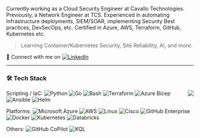 Currently working as a Cloud Security Engineer at Cavallo Technologies. Previously, a Network Engineer at TCS. Experienced in automating Infrastructure deployments, SIEM/SOAR, implementing Security Best practices, DevSecOps, etc. Certified in Azure, AWS, Terraform, GitHub, Kubernetes etc.
> Learning Container/Kubernetes Security, Site Reliability, AI, and more.

:speech_balloon: Connect with me on [![LinkedIn](https://img.shields.io/badge/LinkedIn-0A66C2?style=flat&logo=linkedin&logoColor=white)](https://www.linkedin.com/in/prasanna7401/)

---

### 🛠 Tech Stack

<img align=right src="https://github-readme-stats.vercel.app/api/top-langs/?username=prasanna7401&layout=compact&hide=javascript,less,html,css&theme=radical">
<!--
Scripting/IaC:
![Python](https://img.shields.io/badge/-Python-05122A?style=flat&logo=python)&nbsp;
![Bash](https://img.shields.io/badge/Bash-%23121011.svg?style=flat&logo=gnu-bash&logoColor=white)&nbsp;
![KQL](https://img.shields.io/badge/KQL-%2300f.svg?style=flat&logo=KQL&logoColor=white)&nbsp;
![Go](https://img.shields.io/badge/go-%2300ADD8.svg?style=flat&logo=go&logoColor=white)\
![Terraform](https://img.shields.io/badge/Terraform-%235835CC.svg?style=flat&logo=terraform&logoColor=white)&nbsp;
![Azure Bicep](https://img.shields.io/badge/Azure%20Bicep-%230072C6.svg?style=flat&logo=microsoftazure&logoColor=white)&nbsp;
![Ansible](https://img.shields.io/badge/Ansible-%231A1918.svg?style=flat&logo=ansible&logoColor=white)\
CI/CD: 
![Git](https://img.shields.io/badge/-Git-05122A?style=flat&logo=git)&nbsp;
![Azure DevOps](https://img.shields.io/badge/Azure%20DevOps-%230078D7.svg?&style=flat&logo=azure%20devops)&nbsp;
![GitHub Actions](https://img.shields.io/badge/Github%20Actions-%232671E5.svg?style=flat&logo=githubactions&&logoColor=black)\
Platforms:
![Microsoft Azure](https://img.shields.io/badge/Azure-%230072C6.svg?style=flat&logo=microsoftazure&logoColor=white)&nbsp;
![AWS](https://img.shields.io/badge/AWS-%23FF9900.svg?style=flat&logo=amazon-aws&logoColor=black)&nbsp;
![Linux](https://img.shields.io/badge/Linux-FCC624?style=flat&logo=linux&logoColor=black)&nbsp;
![Cisco](https://img.shields.io/badge/Cisco-%23049fd9.svg?style=flat&logo=cisco&logoColor=black)&nbsp;
![GitHub](https://img.shields.io/badge/-GitHub-05122A?style=flat&logo=github)&nbsp;
![Docker](https://img.shields.io/badge/-Docker-black?style=flat&logo=docker)&nbsp;
![Kubernetes](https://img.shields.io/badge/Kubernetes-%23326ce5.svg?style=flat&logo=kubernetes&logoColor=white)&nbsp;
![Databricks](https://img.shields.io/badge/Databricks-FF3621?style=flat&logo=Databricks&logoColor=white) -->


Scripting / IaC: 
![Python](https://img.shields.io/badge/-Python-05122A?style=flat&logo=python)
![Go](https://img.shields.io/badge/Go-%2300ADD8.svg?style=flat&logo=go&logoColor=white) 
![Bash](https://img.shields.io/badge/Bash-%23121011.svg?style=flat&logo=gnu-bash&logoColor=white)
![Terraform](https://img.shields.io/badge/Terraform-%235835CC.svg?style=flat&logo=terraform&logoColor=white)
![Azure Bicep](https://img.shields.io/badge/Azure%20Bicep-%230072C6.svg?style=flat&logo=microsoftazure&logoColor=white)
![Ansible](https://img.shields.io/badge/Ansible-%231A1918.svg?style=flat&logo=ansible&logoColor=white)
![Helm](https://img.shields.io/badge/Helm-0F1689?style=flat&logo=Helm&labelColor=0F1689)
<!--![Kustomize]()-->

Platforms: 
![Microsoft Azure](https://img.shields.io/badge/Azure-%230072C6.svg?style=flat&logo=microsoftazure&logoColor=white)
![AWS](https://img.shields.io/badge/AWS-%23FF9900.svg?style=flat&logo=amazon-aws&logoColor=black)
![Linux](https://img.shields.io/badge/Linux-FCC624?style=flat&logo=linux&logoColor=black)
![Cisco](https://img.shields.io/badge/Cisco-%23049fd9.svg?style=flat&logo=cisco&logoColor=black)
![GitHub Enterprise](https://img.shields.io/badge/-GitHub%20Enterprise-05122A?style=flat&logo=github)
![Docker](https://img.shields.io/badge/-Docker-black?style=flat&logo=docker)
![Kubernetes](https://img.shields.io/badge/Kubernetes-%23326ce5.svg?style=flat&logo=kubernetes&logoColor=white)
![Databricks](https://img.shields.io/badge/Databricks-FF3621?style=flat&logo=Databricks&logoColor=white)

Others: 
![GitHub CoPilot](https://img.shields.io/badge/Github%20Copilot-000000?style=flat&logo=githubcopilot&logoColor=white)
![KQL](https://img.shields.io/badge/KQL-%2300f.svg?style=flat&logo=KQL&logoColor=white)



<!-- FUTURE USE

![Jenkins](https://img.shields.io/badge/Jenkins-%232C5263.svg?style=flat&logo=jenkins&logoColor=black)
![Prometheus](https://img.shields.io/badge/Prometheus-E6522C?style=flat&logo=Prometheus&logoColor=white)
![Splunk](https://img.shields.io/badge/splunk-%23000000.svg?style=flat&logo=splunk&logoColor=white)
![Grafana](https://img.shields.io/badge/grafana-%23F46800.svg?style=flat&logo=grafana&logoColor=white)
![SonarQube](https://img.shields.io/badge/SonarQube-black?style=flat&logo=sonarqube&logoColor=4E9BCD)
![Vagrant](https://img.shields.io/badge/vagrant-%231563FF.svg?style=flat&logo=vagrant&logoColor=white)
![GitLab](https://img.shields.io/badge/gitlab-%23181717.svg?style=flat&logo=gitlab&logoColor=white)

### ⚙️ &nbsp;GitHub Analytics

<p align="center">
<a>

<img height="180em" src="https://github-readme-stats-eight-theta.vercel.app/api?username=prasanna7401&show_icons=true&theme=radical&include_all_commits=true&count_private=true">

</a>
</p>  -->

